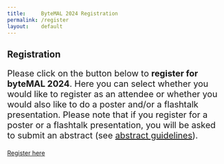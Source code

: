 ```yaml
---
title:     ByteMAL 2024 Registration
permalink: /register
layout:    default
---
```


<div class="jumbotron p-5" style="text-align: left">
  <h2><b>Registration</b></h2>
  <p style = "font-size: 20px">Please click on the button below to <b>register for byteMAL 2024</b>. Here you can select whether you would like to register as an attendee or whether you would also like to do a poster and/or a flashtalk presentation. Please note that if you register for a poster or a flashtalk presentation, you will be asked to submit an abstract (see <a href="/bytemal-2024/submit"> abstract guidelines</a>). </p>
<a class="btn btn-primary btn-lg my-3" href="https://www.youtube.com/watch?v=dQw4w9WgXcQ" target="_blank" role="button">Register here</a>
</div>


